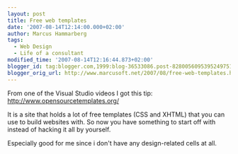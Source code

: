 ```yaml
---
layout: post
title: Free web templates
date: '2007-08-14T12:14:00.000+02:00'
author: Marcus Hammarberg
tags:
  - Web Design
  - Life of a consultant
modified_time: '2007-08-14T12:16:44.873+02:00'
blogger_id: tag:blogger.com,1999:blog-36533086.post-8280056095395249751
blogger_orig_url: http://www.marcusoft.net/2007/08/free-web-templates.html
---
```


From one of
the Visual Studio videos I got this tip:
<http://www.opensourcetemplates.org/>

It is a site that holds a lot of free templates (<span
id="SPELLING_ERROR_0" class="blsp-spelling-error">CSS and XHTML) that you
can use to build websites with. So now you have something to start off
with instead of hacking it all by yourself.

Especially good for me since i don't have any design-related cells at
all.
